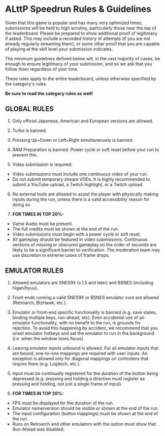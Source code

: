 # ALttP Speedrun Rules & Guidelines

Given that this game is popular and has many very optimized times, submissions will be held to high scrutiny, particularly those near the top of the leaderboard. Please be prepared to show additional proof of legitimacy if asked. This may include a recorded history of attempts (if you are not already regularly streaming them), or some other proof that you are capable of playing at the skill level your submission indicates.

The minimum guidelines defined below will, in the vast majority of cases, be enough to ensure legitimacy of your submission, and so we ask that you follow them regardless of your time.

These rules apply to the entire leaderboard, unless otherwise specified by the category's rules.

**Be sure to read the category rules as well!**

## GLOBAL RULES

1. Only official Japanese, American and European versions are allowed.

2. Turbo is banned.

3. Pressing Up+Down or Left+Right simultaneously is banned.

4. RAM Preparation is banned. Power cycle or soft reset before your run to prevent this.

5. Video submission is required:

- Video submissions must include one continuous video of your run.
- Do not submit temporary stream VODs. It is highly recommended to submit a YouTube upload, a Twitch highlight, or a Twitch upload.

6. No external tools are allowed to assist the player with physically making inputs during the run, unless there is a valid accessibility reason for doing so.

7. **FOR TIMES IN TOP 20%:**

- Game Audio must be present.
- The full credits must be shown at the end of the run.
- Video submissions must begin with a power cycle or soft reset.
- All gameplay should be featured in video submissions. Continuous sections of missing or obscured gameplay on the order of seconds are likely to be a significant barrier to verification. The moderation team may use discretion in extreme cases of frame drops.

## EMULATOR RULES

1. Allowed emulators are SNES9X (v.1.5 and later) and BSNES (including higan/byuu).

2. Front-ends running a valid SNES9X or BSNES emulator core are allowed (Retroarch, BizHawk, etc.).

3. Emulator or front-end specific functionality is banned (e.g. save states, binding multiple keys, run-ahead, etc). Even accidental use of an emulator functionality, with no benefit to the run, is grounds for rejection. To avoid this happening by accident, we recommend that you unset emulator hotkeys and set the emulator to run in the background (i.e. when the window loses focus).

4. Leaving emulator inputs unbound is allowed. For all emulator inputs that are bound, one-to-one mappings are required with user inputs. An exception is allowed only for diagonal mappings on controllers that require them (e.g. Logitech, etc.).

5. Input must be continually registered for the duration of the button being depressed (e.g. pressing and holding a direction must register as pressing and holding, not just a single frame of input).

6. **FOR TIMES IN TOP 20%:**

- FPS must be displayed for the duration of the run.
- Emulator name/version should be visible or shown at the end of the run.
- The input configuration (button mappings) must be shown at the end of the run.
- Runs on Retroarch and other emulators with the option must show that Run-Ahead was disabled.